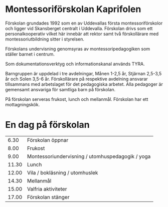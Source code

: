 # Montessoriförskolan Kaprifolen
Förskolan grundades 1992 som en av Uddevallas första montessoriförskolor och ligger vid
Skansberget centralt i Uddevalla. Förskolan drivs som ett personalkooperativ vilket här
innebär att rektor samt två förskollärare med montessoriutbildning sitter i styrelsen.

Förskolans undervisning genomsyras av montessoripedagogiken som ställer barnet i centrum.

Som dokumentationsverktyg och informationskanal används TYRA.

Barngruppen är uppdelad i tre avdelningar, Månen 1-2,5 år, Stjärnan 2,5-3,5 år och Solen 3,5-6 år. Förskollärare på respektive avdelning ansvarar tillsammans med arbetslaget för det
pedagogiska arbetet. Alla pedagoger är gemensamt ansvariga för samtliga barn på förskolan.

På förskolan serveras frukost, lunch och mellanmål. Förskolan har ett mottagningskök.

# En dag på förskolan
<table>
	<tr>
		<td>6.30</td>
		<td>Förskolan öppnar</td>
	</tr>
	<tr>
		<td>8.00</td>
		<td>Frukost</td>
	</tr>
	<tr>
		<td>9.00</td>
		<td>Montessoriundervisning / utomhuspedagogik / yoga</td>
	</tr>
	<tr>
		<td>11.30</td>
		<td>Lunch</td>
	</tr>
	<tr>
		<td>12.00</td>
		<td>Vila / bokläsning / utomhuslek</td>
	</tr>
	<tr>
		<td>14.30</td>
		<td>Mellanmål</td>
	</tr>
	<tr>
		<td>15.00</td>
		<td>Valfria aktiviteter</td>
	</tr>
	<tr>
		<td>17.00</td>
		<td>Förskolan stänger</td>
	</tr>
</table>